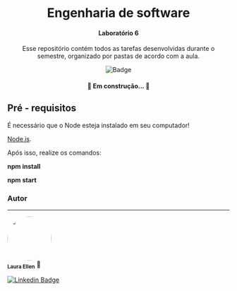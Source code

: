 <h1 align="center">Engenharia de software</h1>
<h4 align="center">Laboratório 6</h1>

<p align="center">Esse repositório contém todos as tarefas desenvolvidas durante o semestre, organizado por pastas de acordo com a aula.</p>

<div align="center">

![Badge](https://img.shields.io/badge/language-Javascript-green)
    
</div>

<h4 align="center"> 
	🚀 Em construção...  🚧
</h4>

## Pré - requisitos
<p> É necessário que o Node esteja instalado em seu computador! 
</p>

[Node.js](https://nodejs.org/en/).

<p> Após isso, realize os comandos: </p>
<p><strong> npm install </p></strong>
<p><strong>  npm start </p></strong>



### Autor
---

 <img style="border-radius: 50%;" src="https://avatars.githubusercontent.com/u/55304639?s=400&u=bda4bf4fc71e6353840e1f2e46683c7c0328c030&v=4" width="100px;" alt=""/>
 <br />
 <sub><b>Laura Ellen</b></sub></a> 🚀
 <p></p>

[![Linkedin Badge](https://img.shields.io/badge/-Laura-blue?style=flat-square&logo=Linkedin&logoColor=white&link=https://www.linkedin.com/in/laura-ellen-17041996a/)](https://www.linkedin.com/in/laura-ellen-17041996a/) 
